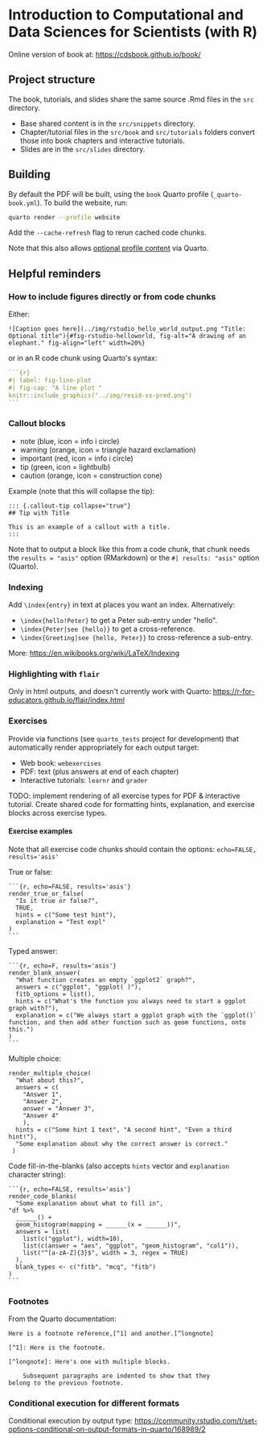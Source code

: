 # Introduction to Computational and Data Sciences for Scientists (with R)

Online version of book at: https://cdsbook.github.io/book/

## Project structure

The book, tutorials, and slides share the same source .Rmd files in the `src` directory.

* Base shared content is in the `src/snippets` directory. 
* Chapter/tutorial files in the `src/book` and `src/tutorials` folders convert those into book chapters and interactive tutorials.
* Slides are in the `src/slides` directory.

## Building

By default the PDF will be built, using the `book` Quarto profile (`_quarto-book.yml`). To build the website, run:

```bash
quarto render --profile website
```

Add the `--cache-refresh` flag to rerun cached code chunks.

Note that this also allows [optional profile content](https://quarto.org/docs/projects/profiles.html#profile-content) via Quarto.


## Helpful reminders

### How to include figures directly or from code chunks

Either:

```
![Caption goes here](../img/rstudio_hello_world_output.png "Title: Optional title"){#fig-rstudio-helloworld, fig-alt="A drawing of an elephant." fig-align="left" width=20%}
```

or in an R code chunk using Quarto's syntax:

````r
```{r}
#| label: fig-line-plot
#| fig-cap: "A line plot "
knitr::include_graphics("../img/resid-vs-pred.png")
```
````

### Callout blocks

* note (blue, icon = info i circle)
* warning (orange, icon = triangle hazard exclamation)
* important (red, icon = info i circle)
* tip (green, icon = lightbulb)
* caution (orange, icon = construction cone)

Example (note that this will collapse the tip):

```
::: {.callout-tip collapse="true"}
## Tip with Title

This is an example of a callout with a title.
:::
```

Note that to output a block like this from a code chunk, that chunk needs the `results = "asis"` option (RMarkdown) or the `#| results: "asis"` option (Quarto).


### Indexing

Add `\index{entry}` in text at places you want an index. Alternatively:

* `\index{hello!Peter}` to get a Peter sub-entry under "hello".
* `\index{Peter|see {hello}}` to get a cross-reference.
* `\index{Greeting|see {hello, Peter}}` to cross-reference a sub-entry.

More: https://en.wikibooks.org/wiki/LaTeX/Indexing


### Highlighting with `flair`

Only in html outputs, and doesn't currently work with Quarto: https://r-for-educators.github.io/flair/index.html


### Exercises

Provide via functions (see `quarto_tests` project for development) that automatically render appropriately for each output target:

* Web book: `webexercises`
* PDF: text (plus answers at end of each chapter)
* Interactive tutorials: `learnr` and `grader`

TODO: implement rendering of all exercise types for PDF & interactive tutorial. Create shared code for formatting hints, explanation, and exercise blocks across exercise types.

#### Exercise examples

Note that all exercise code chunks should contain the options: `echo=FALSE, results='asis'`

True or false:

    ```{r, echo=FALSE, results='asis'}
    render_true_or_false(
      "Is it true or false?",
      TRUE,
      hints = c("Some test hint"),
      explanation = "Test expl"
    )
    ```

Typed answer:

    ```{r, echo=F, results='asis'}
    render_blank_answer(
      "What function creates an empty `ggplot2` graph?",
      answers = c("ggplot", "ggplot( )"),
      fitb_options = list(),
      hints = c("What's the function you always need to start a ggplot graph with?"),
      explanation = c("We always start a ggplot graph with the `ggplot()` function, and then add other function such as geom functions, onto this.")
    )
    ```

Multiple choice:

  ```{r, echo=FALSE, results='asis'}
  render_multiple_choice(
    "What about this?", 
    answers = c(
      "Answer 1",
      "Answer 2",
      answer = "Answer 3",
      "Answer 4"
      ), 
    hints = c("Some hint 1 text", "A second hint", "Even a third hint!"), 
    "Some explanation about why the correct answer is correct."
   )
  ```

Code fill-in-the-blanks (also accepts `hints` vector and `explanation` character string):

    ```{r, echo=FALSE, results='asis'}
    render_code_blanks(
      "Some explanation about what to fill in",
    "df %>%
      ______() +
      geom_histogram(mapping = ______(x = ______))",
      answers = list(
        list(c("ggplot"), width=10),
        list(c(answer = "aes", "ggplot", "geom_histogram", "col1")),
        list("^[a-zA-Z]{3}$", width = 3, regex = TRUE)
      ),
      blank_types <- c("fitb", "mcq", "fitb")
    )
    ```

### Footnotes

From the Quarto documentation:

```
Here is a footnote reference,[^1] and another.[^longnote]

[^1]: Here is the footnote.

[^longnote]: Here's one with multiple blocks.

    Subsequent paragraphs are indented to show that they
belong to the previous footnote.
```

### Conditional execution for different formats

Conditional execution by output type: https://community.rstudio.com/t/set-options-conditional-on-output-formats-in-quarto/168989/2

